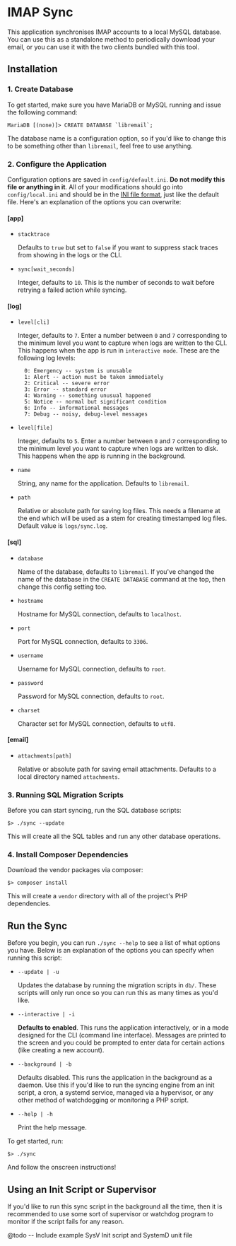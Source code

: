 # IMAP Sync

This application synchronises IMAP accounts to a local MySQL database. You can
use this as a standalone method to periodically download your email, or you can
use it with the two clients bundled with this tool.

## Installation

### 1. Create Database

To get started, make sure you have MariaDB or MySQL running and issue the
following command:

    MariaDB [(none)]> CREATE DATABASE `libremail`;

The database name is a configuration option, so if you'd like to change this to
be something other than `libremail`, feel free to use anything.

### 2. Configure the Application

Configuration options are saved in `config/default.ini`. **Do not modify this
file or anything in it**. All of your modifications should go into
`config/local.ini` and should be in the
[INI file format](https://en.wikipedia.org/wiki/INI_file), just like the default
file. Here's an explanation of the options you can overwrite:

#### [app]

* `stacktrace`

  Defaults to `true` but set to `false` if you want to suppress stack traces
  from showing in the logs or the CLI.

* `sync[wait_seconds]`

  Integer, defaults to `10`. This is the number of seconds to wait before
  retrying a failed action while syncing.

#### [log]

* `level[cli]`

  Integer, defaults to `7`. Enter a number between `0` and `7` corresponding to
the minimum level you want to capture when logs are written to the CLI. This
happens when the app is run in `interactive mode`. These are the following log
levels:

        0: Emergency -- system is unusable
        1: Alert -- action must be taken immediately
        2: Critical -- severe error
        3: Error -- standard error
        4: Warning -- something unusual happened
        5: Notice -- normal but significant condition
        6: Info -- informational messages
        7: Debug -- noisy, debug-level messages

* `level[file]`

  Integer, defaults to `5`. Enter a number between `0` and `7` corresponding to
the minimum level you want to capture when logs are written to disk. This
happens when the app is running in the background.

* `name`

  String, any name for the application. Defaults to `libremail`.

* `path`

  Relative or absolute path for saving log files. This needs a filename at the
  end which will be used as a stem for creating timestamped log files. Default
  value is `logs/sync.log`.

#### [sql]

* `database`

  Name of the database, defaults to `libremail`. If you've changed the name of
  the database in the `CREATE DATABASE` command at the top, then change this
  config setting too.

* `hostname`

  Hostname for MySQL connection, defaults to `localhost`.

* `port`

  Port for MySQL connection, defaults to `3306`.

* `username`

  Username for MySQL connection, defaults to `root`.

* `password`

  Password for MySQL connection, defaults to `root`.

* `charset`

  Character set for MySQL connection, defaults to `utf8`.

#### [email]

* `attachments[path]`

  Relative or absolute path for saving email attachments. Defaults to a local
directory named `attachments`.

### 3. Running SQL Migration Scripts

Before you can start syncing, run the SQL database scripts:

    $> ./sync --update

This will create all the SQL tables and run any other database operations.

### 4. Install Composer Dependencies

Download the vendor packages via composer:

    $> composer install

This will create a `vendor` directory with all of the project's PHP
dependencies.

## Run the Sync

Before you begin, you can run `./sync --help` to see a list of what options you
have. Below is an explanation of the options you can specify when running this
script:

* `--update | -u`

  Updates the database by running the migration scripts in `db/`. These scripts
  will only run once so you can run this as many times as you'd like.

* `--interactive | -i`

  **Defaults to enabled**. This runs the application interactively, or in a mode
  designed for the CLI (command line interface). Messages are printed to the
  screen and you could be prompted to enter data for certain actions (like
  creating a new account).

* `--background | -b`

  Defaults disabled. This runs the application in the background as a daemon.
  Use this if you'd like to run the syncing engine from an init script, a cron,
  a systemd service, managed via a hypervisor, or any other method of
  watchdogging or monitoring a PHP script.

* `--help | -h`

  Print the help message.

To get started, run:

    $> ./sync

And follow the onscreen instructions!

## Using an Init Script or Supervisor

If you'd like to run this sync script in the background all the time, then it
is recommended to use some sort of supervisor or watchdog program to monitor if
the script fails for any reason.

@todo -- Include example SysV Init script and SystemD unit file
